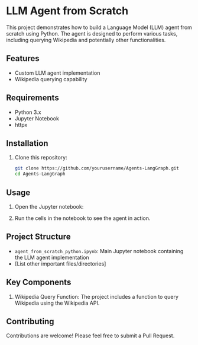 # LLM Agent from Scratch

This project demonstrates how to build a Language Model (LLM) agent from scratch using Python. The agent is designed to perform various tasks, including querying Wikipedia and potentially other functionalities.

## Features

- Custom LLM agent implementation
- Wikipedia querying capability

## Requirements

- Python 3.x
- Jupyter Notebook
- httpx

## Installation

1. Clone this repository:
   ```bash
   git clone https://github.com/yourusername/Agents-LangGraph.git
   cd Agents-LangGraph
   ```


## Usage

1. Open the Jupyter notebook:

2. Run the cells in the notebook to see the agent in action.

## Project Structure

- `agent_from_scratch_python.ipynb`: Main Jupyter notebook containing the LLM agent implementation
- [List other important files/directories]

## Key Components

1. Wikipedia Query Function:
   The project includes a function to query Wikipedia using the Wikipedia API.


## Contributing

Contributions are welcome! Please feel free to submit a Pull Request.

